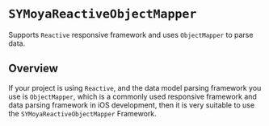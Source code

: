 # ``SYMoyaReactiveObjectMapper``

Supports `Reactive` responsive framework and uses `ObjectMapper` to parse data.

## Overview

If your project is using `Reactive`, and the data model parsing framework you use is `ObjectMapper`, which is a commonly used responsive framework and data parsing framework in iOS development, then it is very suitable to use the `SYMoyaReactiveObjectMapper` Framework.
